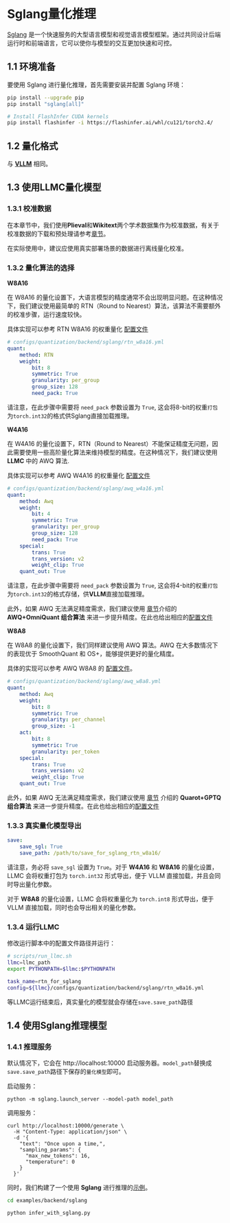 # Sglang量化推理

[Sglang](https://github.com/sgl-project/sglang) 是一个快速服务的大型语言模型和视觉语言模型框架。通过共同设计后端运行时和前端语言，它可以使你与模型的交互更加快速和可控。


## 1.1 环境准备

要使用 Sglang 进行量化推理，首先需要安装并配置 Sglang 环境：
```bash
pip install --upgrade pip
pip install "sglang[all]"

# Install FlashInfer CUDA kernels
pip install flashinfer -i https://flashinfer.ai/whl/cu121/torch2.4/
```

## 1.2 量化格式

与 [**VLLM**](https://llmc-zhcn.readthedocs.io/en/latest/backend/vllm.html) 相同。

## 1.3 使用LLMC量化模型


### 1.3.1 校准数据

在本章节中，我们使用**Plieval**和**Wikitext**两个学术数据集作为校准数据，有关于校准数据的下载和预处理请参考[章节](https://llmc-zhcn.readthedocs.io/en/latest/configs.html)。

在实际使用中，建议应使用真实部署场景的数据进行离线量化校准。


### 1.3.2 量化算法的选择

**W8A16**

在 W8A16 的量化设置下，大语言模型的精度通常不会出现明显问题。在这种情况下，我们建议使用最简单的 RTN（Round to Nearest）算法，该算法不需要额外的校准步骤，运行速度较快。

具体实现可以参考 RTN W8A16 的权重量化 [配置文件](https://github.com/ModelTC/llmc/tree/main/configs/quantization/backend/sglang/rtn_w8a16.yml)

```yaml
# configs/quantization/backend/sglang/rtn_w8a16.yml
quant:
    method: RTN
    weight:
        bit: 8
        symmetric: True
        granularity: per_group
        group_size: 128
        need_pack: True
```
请注意，在此步骤中需要将 `need_pack` 参数设置为 `True`, 这会将8-bit的权重`打包`为`torch.int32`的格式供Sglang直接加载推理。

**W4A16**

在 W4A16 的量化设置下，RTN（Round to Nearest）不能保证精度无问题，因此需要使用一些高阶量化算法来维持模型的精度。在这种情况下，我们建议使用 **LLMC** 中的 AWQ 算法.


具体实现可以参考 AWQ W4A16 的权重量化 [配置文件](https://github.com/ModelTC/llmc/tree/main/configs/quantization/backend/sglang/awq_w4a16.yml)

```yaml
# configs/quantization/backend/sglang/awq_w4a16.yml
quant:
    method: Awq
    weight:
        bit: 4
        symmetric: True
        granularity: per_group
        group_size: 128
        need_pack: True
    special:
        trans: True
        trans_version: v2
        weight_clip: True
    quant_out: True  
```
请注意，在此步骤中需要将 `need_pack` 参数设置为 `True`, 这会将4-bit的权重`打包`为`torch.int32`的格式存储，供**VLLM**直接加载推理。


此外，如果 AWQ 无法满足精度需求，我们建议使用 [章节](https://llmc-zhcn.readthedocs.io/en/latest/practice/awq_omni.html)介绍的 **AWQ+OmniQuant 组合算法** 来进一步提升精度。在此也给出相应的[配置文件](https://github.com/ModelTC/llmc/tree/main/configs/quantization/backend/sglang/w4a16_combin)


**W8A8**

在 W8A8 的量化设置下，我们同样建议使用 AWQ 算法。AWQ 在大多数情况下的表现优于 SmoothQuant 和 OS+，能够提供更好的量化精度。

具体的实现可以参考 AWQ W8A8 的 [配置文件](https://github.com/ModelTC/llmc/tree/main/configs/quantization/backend/sglang/awq_w8a8.yml)。

```yaml
# configs/quantization/backend/sglang/awq_w8a8.yml
quant:
    method: Awq
    weight:
        bit: 8
        symmetric: True
        granularity: per_channel
        group_size: -1
    act:
        bit: 8
        symmetric: True
        granularity: per_token
    special:
        trans: True
        trans_version: v2
        weight_clip: True
    quant_out: True 
```

此外，如果 AWQ 无法满足精度需求，我们建议使用 [章节](https://llmc-zhcn.readthedocs.io/en/latest/practice/quarot_gptq.html) 介绍的 **Quarot+GPTQ 组合算法** 来进一步提升精度。在此也给出相应的[配置文件](https://github.com/ModelTC/llmc/tree/main/configs/quantization/backend/sglang/w8a8_combin)


### 1.3.3 真实量化模型导出

```yaml
save:
    save_sgl: True
    save_path: /path/to/save_for_sglang_rtn_w8a16/
```
请注意，务必将 `save_sgl` 设置为 `True`。对于 **W4A16** 和 **W8A16** 的量化设置，LLMC 会将权重打包为 `torch.int32` 形式导出，便于 VLLM 直接加载，并且会同时导出量化参数。

对于 **W8A8** 的量化设置，LLMC 会将权重量化为 `torch.int8` 形式导出，便于 VLLM 直接加载，同时也会导出相关的量化参数。


### 1.3.4 运行LLMC

修改运行脚本中的配置文件路径并运行：

```bash
# scripts/run_llmc.sh
llmc=llmc_path
export PYTHONPATH=$llmc:$PYTHONPATH

task_name=rtn_for_sglang
config=${llmc}/configs/quantization/backend/sglang/rtn_w8a16.yml
```
等LLMC运行结束后，真实量化的模型就会存储在`save.save_path`路径

## 1.4 使用Sglang推理模型

### 1.4.1 推理服务

默认情况下，它会在 http://localhost:10000 启动服务器。`model_path`替换成`save.save_path`路径下保存的`量化模型`即可。

启动服务：

```
python -m sglang.launch_server --model-path model_path
```

调用服务：

```
curl http://localhost:10000/generate \
  -H "Content-Type: application/json" \
  -d '{
    "text": "Once upon a time,",
    "sampling_params": {
      "max_new_tokens": 16,
      "temperature": 0
    }
  }'
```

同时，我们构建了一个使用 **Sglang** 进行推理的[示例](https://github.com/ModelTC/llmc/blob/main/examples/backend/sglang/infer_with_sglang.py)。

```bash
cd examples/backend/sglang

python infer_with_sglang.py
```